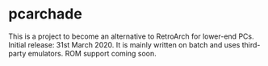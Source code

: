 # pcarchade
This is a project to become an alternative to RetroArch for lower-end PCs. Initial release: 31st March 2020.
It is mainly written on batch and uses third-party emulators. ROM support coming soon.

